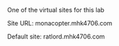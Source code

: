 One of the virtual sites for this lab

Site URL: monacopter.mhk4706.com

Default site: ratlord.mhk4706.com
